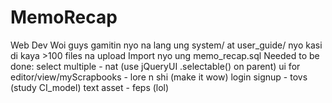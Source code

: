 # MemoRecap
Web Dev
Woi guys gamitin nyo na lang ung system/ at user_guide/ nyo kasi di kaya >100 files na upload
Import nyo ung memo_recap.sql
Needed to be done:
select multiple - nat (use jQueryUI .selectable() on parent)
ui for editor/view/myScrapbooks - lore n shi (make it wow)
login signup - tovs (study CI_model)
text asset - feps (lol)
